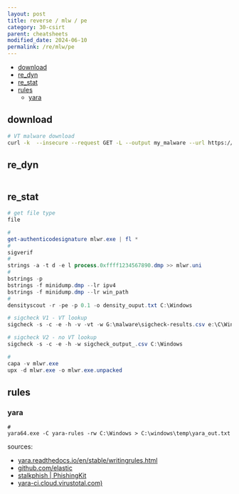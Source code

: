 ```yaml
---
layout: post
title: reverse / mlw / pe
category: 30-csirt
parent: cheatsheets
modified_date: 2024-06-10
permalink: /re/mlw/pe
---
```


<!-- vscode-markdown-toc -->
* [download](#download)
* [re_dyn](#re_dyn)
* [re_stat](#re_stat)
* [rules](#rules)
	* [yara](#yara)

<!-- vscode-markdown-toc-config
	numbering=false
	autoSave=true
	/vscode-markdown-toc-config -->
<!-- /vscode-markdown-toc -->

## <a name='download'></a>download
```sh
# VT malware download
curl -k  --insecure --request GET -L --output my_malware --url https://www.virustotal.com/api/v3/files/<my_malware_id>/download --header 'x-apikey:'
```

## <a name='re_dyn'></a>re_dyn
```
```

## <a name='re_stat'></a>re_stat
```powershell
# get file type
file

#
get-authenticodesignature mlwr.exe | fl *
#
sigverif
#
strings -a -t d -e l process.0xffff1234567890.dmp >> mlwr.uni
#
bstrings -p
bstrings -f minidump.dmp --lr ipv4
bstrings -f minidump.dmp --lr win_path
#
densityscout -r -pe -p 0.1 -o density_ouput.txt C:\Windows

# sigcheck V1 - VT lookup
sigcheck -s -c -e -h -v -vt -w G:\malware\sigcheck-results.csv e:\C\Windows

# sigcheck V2 - no VT lookup
sigcheck -s -c -e -h -w sigcheck_output_.csv C:\Windows

#
capa -v mlwr.exe
upx -d mlwr.exe -o mlwr.exe.unpacked 
```

## rules

### yara
```
#
yara64.exe -C yara-rules -rw C:\Windows > C:\windows\temp\yara_out.txt
```

sources:
* [yara.readthedocs.io/en/stable/writingrules.html](#https://yara.readthedocs.io/en/stable/writingrules.html)
* [github.com/elastic](#https://github.com/elastic/protections-artifacts/tree/main/yara/rules)
* [stalkphish | PhishingKit](#https://github.com/t4d/PhishingKit-Yara-Rules)
* [yara-ci.cloud.virustotal.com)](#https://yara-ci.cloud.virustotal.com/)

